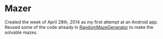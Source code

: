# Mazer
Created the week of April 28th, 2014 as my first attempt at an Android app. Reused some of the code already in [RandomMazeGenerator](./RandomMazeGenerator) to make the solvable mazes.

